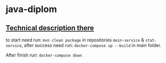 # java-diplom
## [Technical description there](https://cloud.mail.ru/public/2YK5/cnVBc5KQt/%5BMoresliv.com%5D%20%D0%A1%D0%B5%D0%BA%D1%80%D0%B5%D1%82%D1%8B%20%D1%83%D1%81%D1%82%D1%80%D0%BE%D0%B9%D1%81%D1%82%D0%B2%D0%B0%20%D0%B2%20%D0%BA%D0%BE%D1%80%D0%BF%D0%BE%D1%80%D0%B0%D1%86%D0%B8%D1%8E%20%2B%20%D0%B2%D1%8B%D0%BF%D1%83%D1%81%D0%BA%D0%BD%D0%BE%D0%B9%20%D0%BF%D1%80%D0%BE%D0%B5%D0%BA%D1%82/%5BMoresliv.com%5D%20%D0%A1%D0%BF%D1%80%D0%B8%D0%BD%D1%82%2017/%5BMoresliv.com%5D%20%D0%94%D0%B8%D0%BF%D0%BB%D0%BE%D0%BC/2%20%D0%9A%D0%B0%D0%BA%20%D0%B1%D1%83%D0%B4%D0%B5%D1%82%20%D0%BF%D1%80%D0%BE%D1%85%D0%BE%D0%B4%D0%B8%D1%82%D1%8C%20%D0%B4%D0%B8%D0%BF%D0%BB%D0%BE%D0%BC%D0%BD%D1%8B%D0%B9%20%D0%BF%D1%80%D0%BE%D0%B5%D0%BA%D1%82.jpg)
to start need run: ```mvn clean package``` in repositories ``main-service`` & ``stat-service``,
after success need run: ```docker-compose up --build``` in main folder.

After finish run:  ```docker-compose down```
